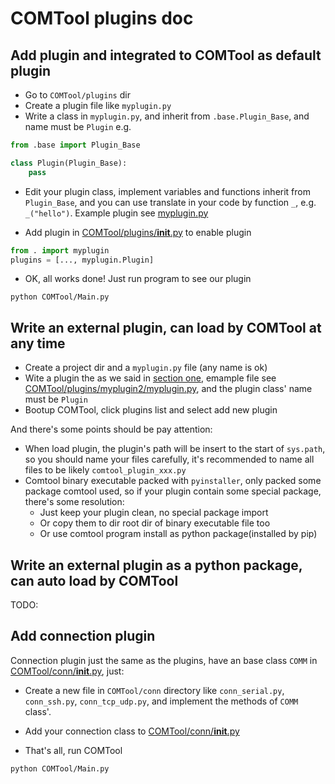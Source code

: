 COMTool plugins doc
=======

## Add plugin and integrated to COMTool as default plugin

* Go to `COMTool/plugins` dir
* Create a plugin file like `myplugin.py`
* Write a class in `myplugin.py`, and inherit from `.base.Plugin_Base`, and name must be `Plugin` e.g.
```python
from .base import Plugin_Base

class Plugin(Plugin_Base):
    pass
```
* Edit your plugin class, implement variables and functions inherit from `Plugin_Base`, and you can use translate in your code by function `_`, e.g. `_("hello")`.
Example plugin see [myplugin.py](../COMTool/plugins/myplugin.py)

* Add plugin in [COMTool/plugins/__init__.py](../COMTool/plugins/__init__.py) to enable plugin
```python
from . import myplugin
plugins = [..., myplugin.Plugin]
```

* OK, all works done! Just run program to see our plugin

```
python COMTool/Main.py
```

## Write an external plugin, can load by COMTool at any time

* Create a project dir and a `myplugin.py` file (any name is ok)
* Wite a plugin the as we said in [section one](#Add-plugin-and-integrated-to-COMTool-as-default-plugin), emample file see [COMTool/plugins/myplugin2/myplugin.py](../COMTool/plugins/myplugin2/myplugin.py), and the plugin class' name must be `Plugin`
* Bootup COMTool, click plugins list and select add new plugin

And there's some points should be pay attention:
* When load plugin, the plugin's path will be insert to the start of `sys.path`, so you should name your files carefully, it's recommended to name all files to be likely `comtool_plugin_xxx.py`
* Comtool binary executable packed with `pyinstaller`, only packed some package comtool used, so if your plugin contain some special package, there's some resolution:
  * Just keep your plugin clean, no special package import
  * Or copy them to dir root dir of binary executable file too
  * Or use comtool program install as python package(installed by pip)


## Write an external plugin as a python package, can auto load by COMTool

TODO:


## Add connection plugin

Connection plugin just the same as the plugins, have an base class `COMM` in [COMTool/conn/__init__.py](../COMTool/conn/__init__.py), just:
* Create a new file in `COMTool/conn` directory like `conn_serial.py`, `conn_ssh.py`, `conn_tcp_udp.py`, and implement the methods of `COMM` class'.
* Add your connection class to [COMTool/conn/__init__.py](../COMTool/conn/__init__.py)

* That's all, run COMTool

```
python COMTool/Main.py
```


